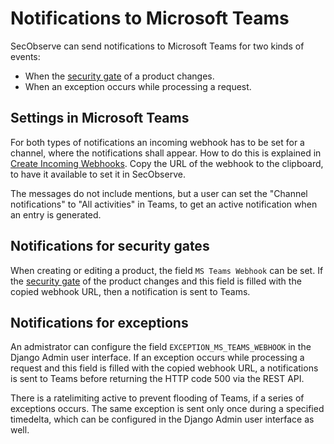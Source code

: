 # Notifications to Microsoft Teams

SecObserve can send notifications to Microsoft Teams for two kinds of events:

* When the [security gate](../usage/security_gates.md) of a product changes.
* When an exception occurs while processing a request.

## Settings in Microsoft Teams

For both types of notifications an incoming webhook has to be set for a channel, where the notifications shall appear. How to do this is explained in [Create Incoming Webhooks](https://learn.microsoft.com/en-us/microsoftteams/platform/webhooks-and-connectors/how-to/add-incoming-webhook). Copy the URL of the webhook to the clipboard, to have it available to set it in SecObserve.

The messages do not include mentions, but a user can set the "Channel notifications" to "All activities" in Teams, to get an active notification when an entry is generated. 

## Notifications for security gates

When creating or editing a product, the field `MS Teams Webhook` can be set. If the [security gate](../usage/security_gates.md) of the product changes and this field is filled with the copied webhook URL, then a notification is sent to Teams.

## Notifications for exceptions

An admistrator can configure the field `EXCEPTION_MS_TEAMS_WEBHOOK` in the Django Admin user interface. If an exception occurs while processing a request and this field is filled with the copied webhook URL, a notifications is sent to Teams before returning the HTTP code 500 via the REST API.

There is a ratelimiting active to prevent flooding of Teams, if a series of exceptions occurs. The same exception is sent only once during a specified timedelta, which can be configured in the Django Admin user interface as well.
